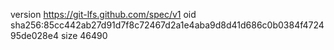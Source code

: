 version https://git-lfs.github.com/spec/v1
oid sha256:85cc442ab27d91d7f8c72467d2a1e4aba9d8d41d686c0b0384f472495de028e4
size 46490
